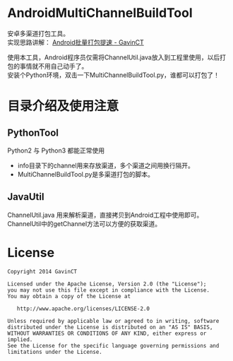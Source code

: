 AndroidMultiChannelBuildTool
============================

安卓多渠道打包工具。   
实现思路讲解： [Android批量打包提速 - GavinCT](http://www.cnblogs.com/ct2011/p/4152323.html)  

使用本工具，Android程序员仅需将ChannelUtil.java放入到工程里使用，以后打包的事情就不用自己动手了。  
安装个Python环境，双击一下MultiChannelBuildTool.py，谁都可以打包了！
# 目录介绍及使用注意
## PythonTool
Python2 与 Python3 都能正常使用 

- info目录下的channel用来存放渠道，多个渠道之间用换行隔开。
- MultiChannelBuildTool.py是多渠道打包的脚本。

## JavaUtil
ChannelUtil.java 用来解析渠道，直接拷贝到Android工程中使用即可。  
ChannelUtil中的getChannel方法可以方便的获取渠道。 


# License

    Copyright 2014 GavinCT

    Licensed under the Apache License, Version 2.0 (the "License");
    you may not use this file except in compliance with the License.
    You may obtain a copy of the License at

       http://www.apache.org/licenses/LICENSE-2.0

    Unless required by applicable law or agreed to in writing, software
    distributed under the License is distributed on an "AS IS" BASIS,
    WITHOUT WARRANTIES OR CONDITIONS OF ANY KIND, either express or implied.
    See the License for the specific language governing permissions and
    limitations under the License.


